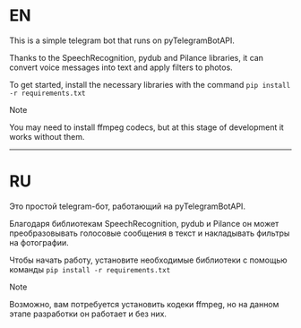 # EN

This is a simple telegram bot that runs on pyTelegramBotAPI. 

Thanks to the SpeechRecognition, pydub and Pilance libraries, it can convert voice messages into text and apply filters to photos. 

To get started, install the necessary libraries with the command `pip install -r requirements.txt`
> [!NOTE]
> You may need to install ffmpeg codecs, but at this stage of development it works without them.

-------------------------------------------------------
# RU

Это простой telegram-бот, работающий на pyTelegramBotAPI. 

Благодаря библиотекам SpeechRecognition, pydub и Pilance он может преобразовывать голосовые сообщения в текст и накладывать фильтры на фотографии. 

Чтобы начать работу, установите необходимые библиотеки с помощью команды `pip install -r requirements.txt`
> [!NOTE]
> Возможно, вам потребуется установить кодеки ffmpeg, но на данном этапе разработки он работает и без них.

